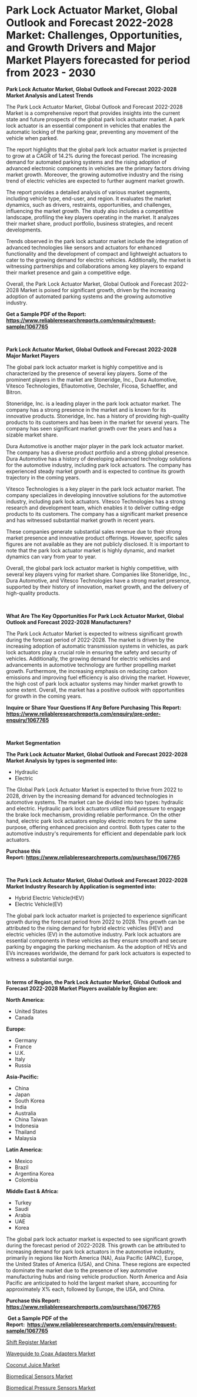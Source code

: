 <p><h1>Park Lock Actuator Market, Global Outlook and Forecast 2022-2028 Market: Challenges, Opportunities, and Growth Drivers and Major Market Players forecasted for period from 2023 - 2030</h1></p><p><strong>Park Lock Actuator Market, Global Outlook and Forecast 2022-2028 Market Analysis and Latest Trends</strong></p>
<p><p>The Park Lock Actuator Market, Global Outlook and Forecast 2022-2028 Market is a comprehensive report that provides insights into the current state and future prospects of the global park lock actuator market. A park lock actuator is an essential component in vehicles that enables the automatic locking of the parking gear, preventing any movement of the vehicle when parked.</p><p>The report highlights that the global park lock actuator market is projected to grow at a CAGR of 14.2% during the forecast period. The increasing demand for automated parking systems and the rising adoption of advanced electronic components in vehicles are the primary factors driving market growth. Moreover, the growing automotive industry and the rising trend of electric vehicles are expected to further augment market growth.</p><p>The report provides a detailed analysis of various market segments, including vehicle type, end-user, and region. It evaluates the market dynamics, such as drivers, restraints, opportunities, and challenges, influencing the market growth. The study also includes a competitive landscape, profiling the key players operating in the market. It analyzes their market share, product portfolio, business strategies, and recent developments.</p><p>Trends observed in the park lock actuator market include the integration of advanced technologies like sensors and actuators for enhanced functionality and the development of compact and lightweight actuators to cater to the growing demand for electric vehicles. Additionally, the market is witnessing partnerships and collaborations among key players to expand their market presence and gain a competitive edge.</p><p>Overall, the Park Lock Actuator Market, Global Outlook and Forecast 2022-2028 Market is poised for significant growth, driven by the increasing adoption of automated parking systems and the growing automotive industry.</p></p>
<p><strong>Get a Sample PDF of the Report:&nbsp; <a href="https://www.reliableresearchreports.com/enquiry/request-sample/1067765">https://www.reliableresearchreports.com/enquiry/request-sample/1067765</a></strong></p>
<p>&nbsp;</p>
<p><strong>Park Lock Actuator Market, Global Outlook and Forecast 2022-2028 Major Market Players</strong></p>
<p><p>The global park lock actuator market is highly competitive and is characterized by the presence of several key players. Some of the prominent players in the market are Stoneridge, Inc., Dura Automotive, Vitesco Technologies, Efiautomotive, Oechsler, Ficosa, Schaeffler, and Bitron.</p><p>Stoneridge, Inc. is a leading player in the park lock actuator market. The company has a strong presence in the market and is known for its innovative products. Stoneridge, Inc. has a history of providing high-quality products to its customers and has been in the market for several years. The company has seen significant market growth over the years and has a sizable market share.</p><p>Dura Automotive is another major player in the park lock actuator market. The company has a diverse product portfolio and a strong global presence. Dura Automotive has a history of developing advanced technology solutions for the automotive industry, including park lock actuators. The company has experienced steady market growth and is expected to continue its growth trajectory in the coming years.</p><p>Vitesco Technologies is a key player in the park lock actuator market. The company specializes in developing innovative solutions for the automotive industry, including park lock actuators. Vitesco Technologies has a strong research and development team, which enables it to deliver cutting-edge products to its customers. The company has a significant market presence and has witnessed substantial market growth in recent years.</p><p>These companies generate substantial sales revenue due to their strong market presence and innovative product offerings. However, specific sales figures are not available as they are not publicly disclosed. It is important to note that the park lock actuator market is highly dynamic, and market dynamics can vary from year to year.</p><p>Overall, the global park lock actuator market is highly competitive, with several key players vying for market share. Companies like Stoneridge, Inc., Dura Automotive, and Vitesco Technologies have a strong market presence, supported by their history of innovation, market growth, and the delivery of high-quality products.</p></p>
<p>&nbsp;</p>
<p><strong>What Are The Key Opportunities For Park Lock Actuator Market, Global Outlook and Forecast 2022-2028 Manufacturers?</strong></p>
<p><p>The Park Lock Actuator Market is expected to witness significant growth during the forecast period of 2022-2028. The market is driven by the increasing adoption of automatic transmission systems in vehicles, as park lock actuators play a crucial role in ensuring the safety and security of vehicles. Additionally, the growing demand for electric vehicles and advancements in automotive technology are further propelling market growth. Furthermore, the increasing emphasis on reducing carbon emissions and improving fuel efficiency is also driving the market. However, the high cost of park lock actuator systems may hinder market growth to some extent. Overall, the market has a positive outlook with opportunities for growth in the coming years.</p></p>
<p><strong>Inquire or Share Your Questions If Any Before Purchasing This Report: <a href="https://www.reliableresearchreports.com/enquiry/pre-order-enquiry/1067765">https://www.reliableresearchreports.com/enquiry/pre-order-enquiry/1067765</a></strong></p>
<p>&nbsp;</p>
<p><strong>Market Segmentation</strong></p>
<p><strong>The Park Lock Actuator Market, Global Outlook and Forecast 2022-2028 Market Analysis by types is segmented into:</strong></p>
<p><ul><li>Hydraulic</li><li>Electric</li></ul></p>
<p><p>The Global Park Lock Actuator Market is expected to thrive from 2022 to 2028, driven by the increasing demand for advanced technologies in automotive systems. The market can be divided into two types: hydraulic and electric. Hydraulic park lock actuators utilize fluid pressure to engage the brake lock mechanism, providing reliable performance. On the other hand, electric park lock actuators employ electric motors for the same purpose, offering enhanced precision and control. Both types cater to the automotive industry's requirements for efficient and dependable park lock actuators.</p></p>
<p><strong>Purchase this Report:&nbsp;<a href="https://www.reliableresearchreports.com/purchase/1067765">https://www.reliableresearchreports.com/purchase/1067765</a></strong></p>
<p>&nbsp;</p>
<p><strong>The Park Lock Actuator Market, Global Outlook and Forecast 2022-2028 Market Industry Research by Application is segmented into:</strong></p>
<p><ul><li>Hybrid Electric Vehicle(HEV)</li><li>Electric Vehicle(EV)</li></ul></p>
<p><p>The global park lock actuator market is projected to experience significant growth during the forecast period from 2022 to 2028. This growth can be attributed to the rising demand for hybrid electric vehicles (HEV) and electric vehicles (EV) in the automotive industry. Park lock actuators are essential components in these vehicles as they ensure smooth and secure parking by engaging the parking mechanism. As the adoption of HEVs and EVs increases worldwide, the demand for park lock actuators is expected to witness a substantial surge.</p></p>
<p>&nbsp;</p>
<p><strong>In terms of Region, the Park Lock Actuator Market, Global Outlook and Forecast 2022-2028 Market Players available by Region are:</strong></p>
<p>
    <p> <strong> North America: </strong>
        <ul>
            <li>United States</li>
            <li>Canada</li>
        </ul>
        </p> 
    <p> <strong> Europe: </strong>
        <ul>
            <li>Germany</li>
            <li>France</li>
            <li>U.K.</li>
            <li>Italy</li>
            <li>Russia</li>
        </ul>
        </p> 
    <p> <strong> Asia-Pacific: </strong>
        <ul>
            <li>China</li>
            <li>Japan</li>
            <li>South Korea</li>
            <li>India</li>
            <li>Australia</li>
            <li>China Taiwan</li>
            <li>Indonesia</li>
            <li>Thailand</li>
            <li>Malaysia</li>
        </ul>
        </p> 
    <p> <strong> Latin America: </strong>
        <ul>
            <li>Mexico</li>
            <li>Brazil</li>
            <li>Argentina Korea</li>
            <li>Colombia</li>
        </ul>
        </p> 
    <p> <strong> Middle East & Africa: </strong>
        <ul>
            <li>Turkey</li>
            <li>Saudi</li>
            <li>Arabia</li>
            <li>UAE</li>
            <li>Korea</li>
        </ul>
    </p>
    </p>
<p><p>The global park lock actuator market is expected to see significant growth during the forecast period of 2022-2028. This growth can be attributed to increasing demand for park lock actuators in the automotive industry, primarily in regions like North America (NA), Asia Pacific (APAC), Europe, the United States of America (USA), and China. These regions are expected to dominate the market due to the presence of key automotive manufacturing hubs and rising vehicle production. North America and Asia Pacific are anticipated to hold the largest market share, accounting for approximately X% each, followed by Europe, the USA, and China.</p></p>
<p><strong>Purchase this Report: <a href="https://www.reliableresearchreports.com/purchase/1067765">https://www.reliableresearchreports.com/purchase/1067765</a></strong></p>
<p>&nbsp;<strong>Get a Sample PDF of the Report:&nbsp;&nbsp;<a href="https://www.reliableresearchreports.com/enquiry/request-sample/1067765">https://www.reliableresearchreports.com/enquiry/request-sample/1067765</a></strong></p>
<p><strong></strong></p>
<p><p><a href="https://www.linkedin.com/pulse/shift-register-market-size-share-amp-trends-analysis-report-vds2e/">Shift Register Market</a></p><p><a href="https://www.linkedin.com/pulse/waveguide-coax-adapters-market-size-2023-2030-global-vr80e/">Waveguide to Coax Adapters Market</a></p><p><a href="https://www.reportprime.com/coconut-juice-r6856">Coconut Juice Market</a></p><p><a href="https://medium.com/@joycelucas56/biomedical-sensors-market-size-growth-forecast-2023-2030-c182c6d42206">Biomedical Sensors Market</a></p><p><a href="https://medium.com/@emilywest91/biomedical-pressure-sensors-market-size-growth-forecast-2023-2030-a8572921592e">Biomedical Pressure Sensors Market</a></p></p>